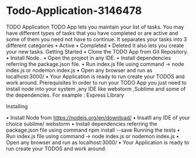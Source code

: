 # Todo-Application-3146478
TODO Application
TODO App lets you maintain your list of tasks. You may have different types of tasks that you have completed or are active and some of them you need not have to continue.
It separates your tasks into 3 different categories 
•	Active
•	Completed
•	Deleted
It also lets you create your new tasks. 
Getting Started
•	Clone the TODO App from Git Repository.
•	Install Node .
•	Open the project in any IDE.
•	Install dependencies referring the package.json file. 
•	Run index.js file using command -> node index.js or nodemon index.js
•	Open any browser and run as localhost:3000/
•	Your Application is ready to run create your TODOS and work around.
Prerequisites
In order to run your TODO App you just need to install node into your system ,any IDE like webstorm ,Sublime and some of the dependencies.
For example : Express Library 

Installing

•	Install Node  from https://nodejs.org/en/download/
•	Insatll any IDE of your choice sublime/ webstorm
•	Install dependencies referring the package.json file using command 
npm install <module> --save 
Running the tests
•	Run index.js file using command -> node index.js or nodemon index.js
•	Open any browser and run as localhost:3000/
•	Your Application is ready to run create your TODOS and work around.

